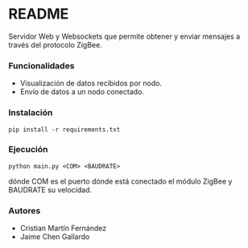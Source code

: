 # README #

Servidor Web y Websockets que permite obtener y enviar mensajes a través del protocolo ZigBee.

### Funcionalidades ###

* Visualización de datos recibidos por nodo.
* Envío de datos a un nodo conectado.

### Instalación ###
`pip install -r requirements.txt`

### Ejecución ###
`python main.py <COM> <BAUDRATE>` 

dónde COM es el puerto dónde está conectado el módulo ZigBee y BAUDRATE su velocidad.

### Autores ###
* Cristian Martín Fernández
* Jaime Chen Gallardo